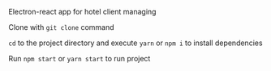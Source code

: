 Electron-react app for hotel client managing

Clone with `git clone` command

`cd` to the project directory and execute `yarn` or `npm i` to install dependencies

Run `npm start` or `yarn start` to run project